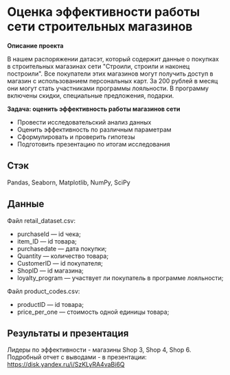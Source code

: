 # Оценка эффективности работы сети строительных магазинов

**Описание проекта**

В нашем распоряжении датасэт, который содержит данные о покупках в строительных магазинах сети "Строили, строили и наконец построили". Все покупатели этих магазинов могут получить доступ в магазин с использованием персональных карт. За 200 рублей в месяц они могут стать участниками программы лояльности. В программу включены скидки, специальные предложения, подарки.

**Задача: оценить эффективность работы магазинов сети**
- Провести исследовательский анализ данных
- Оценить эффективность по различным параметрам
- Сформулировать и проверить гипотезы
- Подготовить презентацию по итогам исследования

## Стэк
Pandas, Seaborn, Matplotlib, NumPy, SciPy

## Данные

Файл retail_dataset.csv:
- purchaseId — id чека;
- item_ID — id товара;
- purchasedate — дата покупки;
- Quantity — количество товара;
- CustomerID — id покупателя;
- ShopID — id магазина;
- loyalty_program — участвует ли покупатель в программе лояльности;

Файл product_codes.csv:
- productID — id товара;
- price_per_one — стоимость одной единицы товара;

## Результаты и презентация
Лидеры по эффективности - магазины Shop 3, Shop 4, Shop 6.
Подробный отчет с выводами - в презентации: https://disk.yandex.ru/i/SzKLyRA4vaBi6Q

